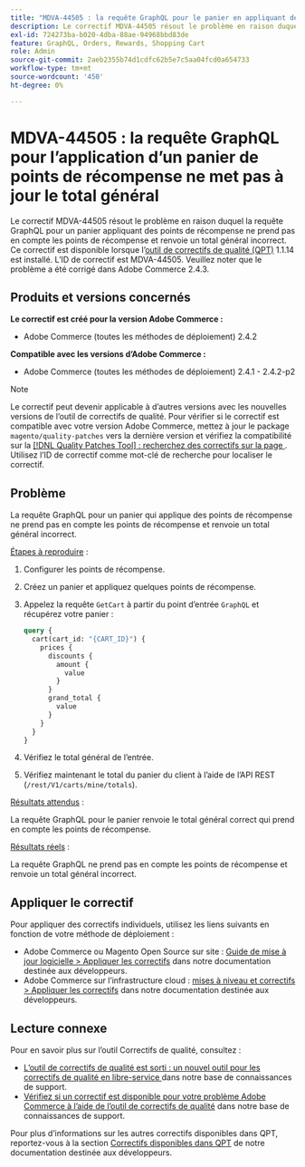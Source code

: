 ```yaml
---
title: "MDVA-44505 : la requête GraphQL pour le panier en appliquant des points de récompense ne met pas à jour le total général"
description: Le correctif MDVA-44505 résout le problème en raison duquel la requête GraphQL pour un panier appliquant des points de récompense ne prend pas en compte les points de récompense et renvoie un total général incorrect. Ce correctif est disponible lorsque l’[outil de correctifs de qualité (QPT)](/help/announcements/adobe-commerce-announcements/magento-quality-patches-released-new-tool-to-self-serve-quality-patches.md) 1.1.14 est installé. L’ID de correctif est MDVA-44505. Veuillez noter que le problème a été corrigé dans Adobe Commerce 2.4.3.
exl-id: 724273ba-b020-4dba-88ae-94968bbd83de
feature: GraphQL, Orders, Rewards, Shopping Cart
role: Admin
source-git-commit: 2aeb2355b74d1cdfc62b5e7c5aa04fcd0a654733
workflow-type: tm+mt
source-wordcount: '450'
ht-degree: 0%

---
```


# MDVA-44505 : la requête GraphQL pour l’application d’un panier de points de récompense ne met pas à jour le total général

Le correctif MDVA-44505 résout le problème en raison duquel la requête GraphQL pour un panier appliquant des points de récompense ne prend pas en compte les points de récompense et renvoie un total général incorrect. Ce correctif est disponible lorsque l’[outil de correctifs de qualité (QPT)](/help/announcements/adobe-commerce-announcements/magento-quality-patches-released-new-tool-to-self-serve-quality-patches.md) 1.1.14 est installé. L’ID de correctif est MDVA-44505. Veuillez noter que le problème a été corrigé dans Adobe Commerce 2.4.3.

## Produits et versions concernés

**Le correctif est créé pour la version Adobe Commerce :**

* Adobe Commerce (toutes les méthodes de déploiement) 2.4.2

**Compatible avec les versions d’Adobe Commerce :**

* Adobe Commerce (toutes les méthodes de déploiement) 2.4.1 - 2.4.2-p2

>[!NOTE]
>
>Le correctif peut devenir applicable à d’autres versions avec les nouvelles versions de l’outil de correctifs de qualité. Pour vérifier si le correctif est compatible avec votre version Adobe Commerce, mettez à jour le package `magento/quality-patches` vers la dernière version et vérifiez la compatibilité sur la [[!DNL Quality Patches Tool] : recherchez des correctifs sur la page ](https://experienceleague.adobe.com/tools/commerce-quality-patches/index.html). Utilisez l’ID de correctif comme mot-clé de recherche pour localiser le correctif.

## Problème

La requête GraphQL pour un panier qui applique des points de récompense ne prend pas en compte les points de récompense et renvoie un total général incorrect.

<u>Étapes à reproduire</u> :

1. Configurer les points de récompense.
1. Créez un panier et appliquez quelques points de récompense.
1. Appelez la requête `GetCart` à partir du point d’entrée `GraphQL` et récupérez votre panier :

   ```GraphQL
   query {
     cart(cart_id: "{CART_ID}") {
       prices {
         discounts {
           amount {
             value
           }
         }
         grand_total {
           value
         }
       }
     }
   }
   ```

1. Vérifiez le total général de l’entrée.
1. Vérifiez maintenant le total du panier du client à l’aide de l’API REST (`/rest/V1/carts/mine/totals`).

<u>Résultats attendus</u> :

La requête GraphQL pour le panier renvoie le total général correct qui prend en compte les points de récompense.

<u>Résultats réels</u> :

La requête GraphQL ne prend pas en compte les points de récompense et renvoie un total général incorrect.

## Appliquer le correctif

Pour appliquer des correctifs individuels, utilisez les liens suivants en fonction de votre méthode de déploiement :

* Adobe Commerce ou Magento Open Source sur site : [Guide de mise à jour logicielle > Appliquer les correctifs](https://experienceleague.adobe.com/en/docs/commerce-operations/tools/quality-patches-tool/usage) dans notre documentation destinée aux développeurs.
* Adobe Commerce sur l’infrastructure cloud : [mises à niveau et correctifs > Appliquer les correctifs](https://experienceleague.adobe.com/en/docs/commerce-cloud-service/user-guide/develop/upgrade/apply-patches) dans notre documentation destinée aux développeurs.

## Lecture connexe

Pour en savoir plus sur l’outil Correctifs de qualité, consultez :

* [ L’outil de correctifs de qualité est sorti : un nouvel outil pour les correctifs de qualité en libre-service ](/help/announcements/adobe-commerce-announcements/magento-quality-patches-released-new-tool-to-self-serve-quality-patches.md) dans notre base de connaissances de support.
* [Vérifiez si un correctif est disponible pour votre problème Adobe Commerce à l’aide de l’outil de correctifs de qualité](/help/support-tools/patches-available-in-qpt-tool/check-patch-for-magento-issue-with-magento-quality-patches.md) dans notre base de connaissances de support.

Pour plus d’informations sur les autres correctifs disponibles dans QPT, reportez-vous à la section [Correctifs disponibles dans QPT](https://experienceleague.adobe.com/tools/commerce-quality-patches/index.html) de notre documentation destinée aux développeurs.
